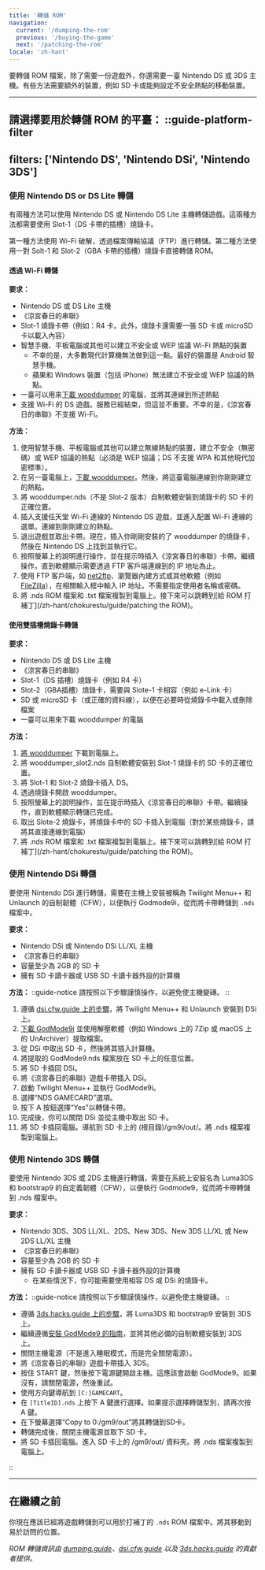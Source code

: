```yaml
---
title: '轉儲 ROM'
navigation:
  current: '/dumping-the-rom'
  previous: '/buying-the-game'
  next: '/patching-the-rom'
locale: 'zh-hant'
---
```


要轉儲 ROM 檔案，除了需要一份遊戲外，你還需要一臺 Nintendo DS 或 3DS 主機。有些方法需要額外的裝置，例如 SD 卡或能夠設定不安全熱點的移動裝置。

---

**請選擇要用於轉儲 ROM 的平臺：**
::guide-platform-filter
---
filters: ['Nintendo DS', 'Nintendo DSi', 'Nintendo 3DS']
---
<div class="platform-filtered platform-nintendo_ds">

### 使用 Nintendo DS or DS Lite 轉儲
有兩種方法可以使用 Nintendo DS 或 Nintendo DS Lite 主機轉儲遊戲。這兩種方法都需要使用 Slot-1（DS 卡帶的插槽）燒錄卡。

第一種方法使用 Wi-Fi 破解，透過檔案傳輸協議（FTP）進行轉儲。第二種方法使用一對 Solt-1 和 Slot-2（GBA 卡帶的插槽）燒錄卡直接轉儲 ROM。

#### 透過 Wi-Fi 轉儲
**要求：**
* Nintendo DS 或 DS Lite 主機
* 《涼宮春日的串聯》
* Slot-1 燒錄卡帶（例如：R4 卡。此外，燒錄卡還需要一張 SD 卡或 microSD 卡以載入內容）
* 智慧手機、平板電腦或其他可以建立不安全或 WEP 協議 Wi-Fi 熱點的裝置
  - 不幸的是，大多數現代計算機無法做到這一點。最好的裝置是 Android 智慧手機。
  - 蘋果和 Windows 裝置（包括 iPhone）無法建立不安全或 WEP 協議的熱點。
* 一臺可以用來[下載 wooddumper](https://digiex.net/threads/wood-dumper-dump-nintendo-ds-roms-and-save-games-over-wi-fi-with-an-nintendo-ds.14729/) 的電腦，並將其連線到所述熱點
* 支援 Wi-Fi 的 DS 遊戲。服務已經結束，但這並不重要。不幸的是，《涼宮春日的串聯》不支援 Wi-Fi。

**方法：**
1. 使用智慧手機、平板電腦或其他可以建立無線熱點的裝置，建立不安全（無密碼）或 WEP 協議的熱點（必須是 WEP 協議；DS 不支援 WPA 和其他現代加密標準）。
2. 在另一臺電腦上，[下載 wooddumper](https://digiex.net/threads/wood-dumper-dump-nintendo-ds-roms-and-save-games-over-wi-fi-with-an-nintendo-ds.14729/)。然後，將這臺電腦連線到你剛剛建立的熱點。
3. 將 wooddumper.nds（不是 Slot-2 版本）自制軟體安裝到燒錄卡的 SD 卡的正確位置。
4. 插入支援任天堂 Wi-Fi 連線的 Nintendo DS 遊戲，並進入配置 Wi-Fi 連線的選單。連線到剛剛建立的熱點。
5. 退出遊戲並取出卡帶。現在，插入你剛剛安裝的了 wooddumper 的燒錄卡，然後在 Nintendo DS 上找到並執行它。
6. 按照螢幕上的說明進行操作，並在提示時插入《涼宮春日的串聯》卡帶。繼續操作，直到軟體顯示需要透過 FTP 客戶端連線到的 IP 地址為止。
7. 使用 FTP 客戶端，如 [net2ftp](https://www.net2ftp.com/)、瀏覽器內建方式或其他軟體（例如 [FileZilla](https://filezilla-project.org/)），在相關輸入框中輸入 IP 地址。不需要指定使用者名稱或密碼。
8. 將 .nds ROM 檔案和 .txt 檔案複製到電腦上。接下來可以跳轉到[給 ROM 打補丁](/zh-hant/chokurestu/guide/patching the ROM)。

#### 使用雙插槽燒錄卡轉儲
**要求：**
* Nintendo DS 或 DS Lite 主機
* 《涼宮春日的串聯》
* Slot-1（DS 插槽）燒錄卡（例如 R4 卡）
* Slot-2（GBA插槽）燒錄卡，需要與 Slote-1 卡相容（例如 e-Link 卡）
* SD 或 microSD 卡（或正確的資料線），以便在必要時從燒錄卡中載入或刪除檔案
* 一臺可以用來下載 wooddumper 的電腦

**方法：**
1. [將 wooddumper](https://digiex.net/threads/wood-dumper-dump-nintendo-ds-roms-and-save-games-over-wi-fi-with-an-nintendo-ds.14729/) 下載到電腦上。
2. 將 wooddumper_slot2.nds 自制軟體安裝到 Slot-1 燒錄卡的 SD 卡的正確位置。
3. 將 Slot-1 和 Slot-2 燒錄卡插入 DS。
4. 透過燒錄卡開啟 wooddumper。
5. 按照螢幕上的說明操作，並在提示時插入《涼宮春日的串聯》卡帶。繼續操作，直到軟體顯示轉儲已完成。
6. 取出 Slote-2 燒錄卡，將燒錄卡中的 SD 卡插入到電腦（對於某些燒錄卡，請將其直接連線到電腦）
7. 將 .nds ROM 檔案和 .txt 檔案複製到電腦上。接下來可以跳轉到[給 ROM 打補丁](/zh-hant/chokurestu/guide/patching the ROM)。

</div>

<div class="platform-filtered platform-nintendo_dsi">

### 使用 Nintendo DSi 轉儲

要使用 Nintendo DSi 進行轉儲，需要在主機上安裝被稱為 Twilight Menu++ 和 Unlaunch 的自制韌體（CFW），以便執行 Godmode9i，從而將卡帶轉儲到 `.nds` 檔案中。

**要求：**
* Nintendo DSi 或 Nintendo DSi LL/XL 主機
* 《涼宮春日的串聯》
* 容量至少為 2GB 的 SD 卡
* 擁有 SD 卡讀卡器或 USB SD 卡讀卡器外設的計算機

**方法：**
::guide-notice
請按照以下步驟謹慎操作，以避免使主機變磚。
::
1. 遵循 [dsi.cfw.guide 上的步驟](https://dsi.cfw.guide/zh_CN/launching-the-exploit.html)，將 Twilight Menu++ 和 Unlaunch 安裝到 DSi 上。
2. [下載 GodMode9i](https://github.com/DS-Homebrew/GodMode9i/releases) 並使用解壓軟體（例如 Windows 上的 7Zip 或 macOS 上的 UnArchiver）提取檔案。
3. 從 DSi 中取出 SD 卡，然後將其插入計算機。
4. 將提取的 GodMode9.nds 檔案放在 SD 卡上的任意位置。
5. 將 SD 卡插回 DSi。
6. 將《涼宮春日的串聯》遊戲卡帶插入 DSi。
7. 啟動 Twilight Menu++ 並執行 GodMode9i。
8. 選擇“NDS GAMECARD”選項。
9. 按下 A 按鈕選擇“Yes”以轉儲卡帶。
10. 完成後，你可以關閉 DSi 並從主機中取出 SD 卡。
11. 將 SD 卡插回電腦。導航到 SD 卡上的 (根目錄)/gm9i/out/。將 .nds 檔案複製到電腦上。


</div>

<div class="platform-filtered platform-nintendo_3ds">

### 使用 Nintendo 3DS 轉儲

要使用 Nintendo 3DS 或 2DS 主機進行轉儲，需要在系統上安裝名為 Luma3DS 和 bootstrap9 的自定義韌體（CFW），以便執行 Godmode9，從而將卡帶轉儲到 .nds 檔案中。

**要求：**
* Nintendo 3DS、3DS LL/XL、2DS、New 3DS、New 3DS LL/XL 或 New 2DS LL/XL 主機
* 《涼宮春日的串聯》
* 容量至少為 2GB 的 SD 卡
* 擁有 SD 卡讀卡器或 USB SD 卡讀卡器外設的計算機
  * 在某些情況下，你可能需要使用相容 DS 或 DSi 的燒錄卡。

**方法：**
::guide-notice
請按照以下步驟謹慎操作，以避免使主機變磚。
::
* 遵循 [3ds.hacks.guide 上的步驟](https://3ds.hacks.guide/zh_CN/get-started.html)，將 Luma3DS 和 bootstrap9 安裝到 3DS 上。
* 繼續遵循[安裝 GodMode9 的指南](https://3ds.hacks.guide/zh_CN/finalizing-setup.html)，並將其他必備的自制軟體安裝到 3DS 上。
* 關閉主機電源（不是進入睡眠模式，而是完全關閉電源）。
* 將《涼宮春日的串聯》遊戲卡帶插入 3DS。
* 按住 START 鍵，然後按下電源鍵開啟主機。這應該會啟動 GodMode9。如果沒有，請關閉電源，然後重試。
* 使用方向鍵導航到 `[C:]GAMECART`。
* 在 `[TitleID].nds` 上按下 A 鍵進行選擇。如果提示選擇轉儲型別，請再次按 A 鍵。
* 在下螢幕選擇“Copy to 0:/gm9/out”將其轉儲到SD卡。
* 轉儲完成後，關閉主機電源並取下 SD 卡。
* 將 SD 卡插回電腦。進入 SD 卡上的 /gm9/out/ 資料夾。將 .nds 檔案複製到電腦上。

</div>
::

---

## 在繼續之前
你現在應該已經將遊戲轉儲到可以用於打補丁的 `.nds` ROM 檔案中。將其移動到易於訪問的位置。

*ROM 轉儲資訊由 [dumping.guide](https://dumping.guide/carts/nintendo/ds)、[dsi.cfw.guide](https://dsi.cfw.guide/) 以及 [3ds.hacks.guide](https://3ds.hacks.guide/) 的貢獻者提供。*